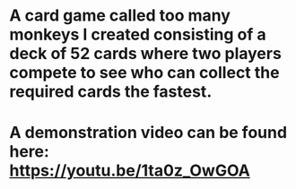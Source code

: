 # A card game called too many monkeys I created consisting of a deck of 52 cards where two players compete to see who can collect the required cards the fastest.
# A demonstration video can be found here: https://youtu.be/1ta0z_OwGOA
